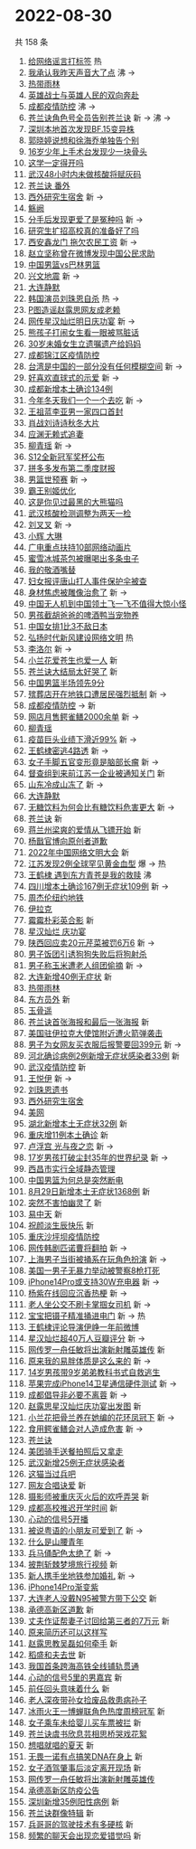 # 2022-08-30

共 158 条

<!-- BEGIN -->
<!-- 最后更新时间 Tue Aug 30 2022 14:11:57 GMT+0800 (China Standard Time) -->

1. [给网络谣言打标签](https://s.weibo.com//weibo?q=%23%E7%BB%99%E7%BD%91%E7%BB%9C%E8%B0%A3%E8%A8%80%E6%89%93%E6%A0%87%E7%AD%BE%23&Refer=new_time)
   热
1. [我承认我昨天声音大了点](https://s.weibo.com//weibo?q=%23%E6%88%91%E6%89%BF%E8%AE%A4%E6%88%91%E6%98%A8%E5%A4%A9%E5%A3%B0%E9%9F%B3%E5%A4%A7%E4%BA%86%E7%82%B9%23&Refer=top)
   沸 ->
1. [热带雨林](https://s.weibo.com//weibo?q=%E7%83%AD%E5%B8%A6%E9%9B%A8%E6%9E%97&Refer=top)
1. [英雄战士与英雄人民的双向奔赴](https://s.weibo.com//weibo?q=%23%E8%8B%B1%E9%9B%84%E6%88%98%E5%A3%AB%E4%B8%8E%E8%8B%B1%E9%9B%84%E4%BA%BA%E6%B0%91%E7%9A%84%E5%8F%8C%E5%90%91%E5%A5%94%E8%B5%B4%23&Refer=top)
1. [成都疫情防控](https://s.weibo.com//weibo?q=%E6%88%90%E9%83%BD%E7%96%AB%E6%83%85%E9%98%B2%E6%8E%A7&Refer=top)
   沸 ->
1. [苍兰诀角色号全员告别苍兰诀](https://s.weibo.com//weibo?q=%23%E8%8B%8D%E5%85%B0%E8%AF%80%E8%A7%92%E8%89%B2%E5%8F%B7%E5%85%A8%E5%91%98%E5%91%8A%E5%88%AB%E8%8B%8D%E5%85%B0%E8%AF%80%23&Refer=top)
   新 -> 沸 ->
1. [深圳本地首次发现BF.15变异株](https://s.weibo.com//weibo?q=%23%E6%B7%B1%E5%9C%B3%E6%9C%AC%E5%9C%B0%E9%A6%96%E6%AC%A1%E5%8F%91%E7%8E%B0BF.15%E5%8F%98%E5%BC%82%E6%A0%AA%23&Refer=top)
1. [郭晓婷说想和徐海乔单独告个别](https://s.weibo.com//weibo?q=%23%E9%83%AD%E6%99%93%E5%A9%B7%E8%AF%B4%E6%83%B3%E5%92%8C%E5%BE%90%E6%B5%B7%E4%B9%94%E5%8D%95%E7%8B%AC%E5%91%8A%E4%B8%AA%E5%88%AB%23&Refer=top)
1. [16岁少年上手术台发现少一块骨头](https://s.weibo.com//weibo?q=%2316%E5%B2%81%E5%B0%91%E5%B9%B4%E4%B8%8A%E6%89%8B%E6%9C%AF%E5%8F%B0%E5%8F%91%E7%8E%B0%E5%B0%91%E4%B8%80%E5%9D%97%E9%AA%A8%E5%A4%B4%23&Refer=top)
1. [这学一定得开吗](https://s.weibo.com//weibo?q=%23%E8%BF%99%E5%AD%A6%E4%B8%80%E5%AE%9A%E5%BE%97%E5%BC%80%E5%90%97%23&Refer=top)
1. [武汉48小时内未做核酸将赋灰码](https://s.weibo.com//weibo?q=%23%E6%AD%A6%E6%B1%8948%E5%B0%8F%E6%97%B6%E5%86%85%E6%9C%AA%E5%81%9A%E6%A0%B8%E9%85%B8%E5%B0%86%E8%B5%8B%E7%81%B0%E7%A0%81%23&Refer=top)
1. [苍兰诀 番外](https://s.weibo.com//weibo?q=%E8%8B%8D%E5%85%B0%E8%AF%80%20%E7%95%AA%E5%A4%96&Refer=top)
1. [西外研究生宿舍](https://s.weibo.com//weibo?q=%E8%A5%BF%E5%A4%96%E7%A0%94%E7%A9%B6%E7%94%9F%E5%AE%BF%E8%88%8D&Refer=top)
   新 ->
1. [觞阙](https://s.weibo.com//weibo?q=%E8%A7%9E%E9%98%99&Refer=top)
1. [分手后发现更爱了是冤种吗](https://s.weibo.com//weibo?q=%23%E5%88%86%E6%89%8B%E5%90%8E%E5%8F%91%E7%8E%B0%E6%9B%B4%E7%88%B1%E4%BA%86%E6%98%AF%E5%86%A4%E7%A7%8D%E5%90%97%23&Refer=top)
   新 ->
1. [研究生扩招高校真的准备好了吗](https://s.weibo.com//weibo?q=%23%E7%A0%94%E7%A9%B6%E7%94%9F%E6%89%A9%E6%8B%9B%E9%AB%98%E6%A0%A1%E7%9C%9F%E7%9A%84%E5%87%86%E5%A4%87%E5%A5%BD%E4%BA%86%E5%90%97%23&Refer=top)
1. [西安鑫龙门 拖欠农民工资](https://s.weibo.com//weibo?q=%E8%A5%BF%E5%AE%89%E9%91%AB%E9%BE%99%E9%97%A8%20%E6%8B%96%E6%AC%A0%E5%86%9C%E6%B0%91%E5%B7%A5%E8%B5%84&Refer=top)
   新 ->
1. [赵立坚称曾在微博发现中国公民求助](https://s.weibo.com//weibo?q=%23%E8%B5%B5%E7%AB%8B%E5%9D%9A%E7%A7%B0%E6%9B%BE%E5%9C%A8%E5%BE%AE%E5%8D%9A%E5%8F%91%E7%8E%B0%E4%B8%AD%E5%9B%BD%E5%85%AC%E6%B0%91%E6%B1%82%E5%8A%A9%23&Refer=top)
1. [中国男篮vs巴林男篮](https://s.weibo.com//weibo?q=%23%E4%B8%AD%E5%9B%BD%E7%94%B7%E7%AF%AEvs%E5%B7%B4%E6%9E%97%E7%94%B7%E7%AF%AE%23&Refer=top)
1. [兴文地震](https://s.weibo.com//weibo?q=%23%E5%85%B4%E6%96%87%E5%9C%B0%E9%9C%87%23&Refer=top)
   新 ->
1. [大连静默](https://s.weibo.com//weibo?q=%E5%A4%A7%E8%BF%9E%E9%9D%99%E9%BB%98&Refer=top)
1. [韩国演员刘珠恩自杀](https://s.weibo.com//weibo?q=%E9%9F%A9%E5%9B%BD%E6%BC%94%E5%91%98%E5%88%98%E7%8F%A0%E6%81%A9%E8%87%AA%E6%9D%80&Refer=top)
   热 ->
1. [P图造谣赵露思网友成老赖](https://s.weibo.com//weibo?q=%23P%E5%9B%BE%E9%80%A0%E8%B0%A3%E8%B5%B5%E9%9C%B2%E6%80%9D%E7%BD%91%E5%8F%8B%E6%88%90%E8%80%81%E8%B5%96%23&Refer=top)
1. [网传星汉灿烂明日庆功宴](https://s.weibo.com//weibo?q=%23%E7%BD%91%E4%BC%A0%E6%98%9F%E6%B1%89%E7%81%BF%E7%83%82%E6%98%8E%E6%97%A5%E5%BA%86%E5%8A%9F%E5%AE%B4%23&Refer=top)
   新 ->
1. [熊孩子打闹女生看一眼被骂脏话](https://s.weibo.com//weibo?q=%23%E7%86%8A%E5%AD%A9%E5%AD%90%E6%89%93%E9%97%B9%E5%A5%B3%E7%94%9F%E7%9C%8B%E4%B8%80%E7%9C%BC%E8%A2%AB%E9%AA%82%E8%84%8F%E8%AF%9D%23&Refer=top)
1. [30岁未婚女生立遗嘱遗产给妈妈](https://s.weibo.com//weibo?q=%2330%E5%B2%81%E6%9C%AA%E5%A9%9A%E5%A5%B3%E7%94%9F%E7%AB%8B%E9%81%97%E5%98%B1%E9%81%97%E4%BA%A7%E7%BB%99%E5%A6%88%E5%A6%88%23&Refer=top)
1. [成都锦江区疫情防控](https://s.weibo.com//weibo?q=%23%E6%88%90%E9%83%BD%E9%94%A6%E6%B1%9F%E5%8C%BA%E7%96%AB%E6%83%85%E9%98%B2%E6%8E%A7%23&Refer=top)
1. [台湾是中国的一部分没有任何模糊空间](https://s.weibo.com//weibo?q=%23%E5%8F%B0%E6%B9%BE%E6%98%AF%E4%B8%AD%E5%9B%BD%E7%9A%84%E4%B8%80%E9%83%A8%E5%88%86%E6%B2%A1%E6%9C%89%E4%BB%BB%E4%BD%95%E6%A8%A1%E7%B3%8A%E7%A9%BA%E9%97%B4%23&Refer=top)
   新 ->
1. [好喜欢直球式的示爱](https://s.weibo.com//weibo?q=%23%E5%A5%BD%E5%96%9C%E6%AC%A2%E7%9B%B4%E7%90%83%E5%BC%8F%E7%9A%84%E7%A4%BA%E7%88%B1%23&Refer=top)
   新 ->
1. [成都新增本土确诊134例](https://s.weibo.com//weibo?q=%E6%88%90%E9%83%BD%E6%96%B0%E5%A2%9E%E6%9C%AC%E5%9C%9F%E7%A1%AE%E8%AF%8A134%E4%BE%8B&Refer=top)
1. [今年冬天我们一个一个去吃](https://s.weibo.com//weibo?q=%23%E4%BB%8A%E5%B9%B4%E5%86%AC%E5%A4%A9%E6%88%91%E4%BB%AC%E4%B8%80%E4%B8%AA%E4%B8%80%E4%B8%AA%E5%8E%BB%E5%90%83%23&Refer=top)
   新 ->
1. [王祖蓝李亚男一家四口首封](https://s.weibo.com//weibo?q=%23%E7%8E%8B%E7%A5%96%E8%93%9D%E6%9D%8E%E4%BA%9A%E7%94%B7%E4%B8%80%E5%AE%B6%E5%9B%9B%E5%8F%A3%E9%A6%96%E5%B0%81%23&Refer=top)
1. [肖战刘诗诗秋冬大片](https://s.weibo.com//weibo?q=%23%E8%82%96%E6%88%98%E5%88%98%E8%AF%97%E8%AF%97%E7%A7%8B%E5%86%AC%E5%A4%A7%E7%89%87%23&Refer=top)
1. [应渊无赖式追妻](https://s.weibo.com//weibo?q=%23%E5%BA%94%E6%B8%8A%E6%97%A0%E8%B5%96%E5%BC%8F%E8%BF%BD%E5%A6%BB%23&Refer=top)
1. [柳青瑶](https://s.weibo.com//weibo?q=%E6%9F%B3%E9%9D%92%E7%91%B6&Refer=top) 新
   ->
1. [S12全新冠军奖杯公布](https://s.weibo.com//weibo?q=%23S12%E5%85%A8%E6%96%B0%E5%86%A0%E5%86%9B%E5%A5%96%E6%9D%AF%E5%85%AC%E5%B8%83%23&Refer=top)
1. [拼多多发布第二季度财报](https://s.weibo.com//weibo?q=%23%E6%8B%BC%E5%A4%9A%E5%A4%9A%E5%8F%91%E5%B8%83%E7%AC%AC%E4%BA%8C%E5%AD%A3%E5%BA%A6%E8%B4%A2%E6%8A%A5%23&Refer=top)
1. [男篮世预赛](https://s.weibo.com//weibo?q=%23%E7%94%B7%E7%AF%AE%E4%B8%96%E9%A2%84%E8%B5%9B%23&Refer=top)
   新 ->
1. [霸王别姬优化](https://s.weibo.com//weibo?q=%23%E9%9C%B8%E7%8E%8B%E5%88%AB%E5%A7%AC%E4%BC%98%E5%8C%96%23&Refer=top)
1. [这是你见过最黑的大熊猫吗](https://s.weibo.com//weibo?q=%23%E8%BF%99%E6%98%AF%E4%BD%A0%E8%A7%81%E8%BF%87%E6%9C%80%E9%BB%91%E7%9A%84%E5%A4%A7%E7%86%8A%E7%8C%AB%E5%90%97%23&Refer=top)
1. [武汉核酸检测调整为两天一检](https://s.weibo.com//weibo?q=%23%E6%AD%A6%E6%B1%89%E6%A0%B8%E9%85%B8%E6%A3%80%E6%B5%8B%E8%B0%83%E6%95%B4%E4%B8%BA%E4%B8%A4%E5%A4%A9%E4%B8%80%E6%A3%80%23&Refer=top)
1. [刘叉叉](https://s.weibo.com//weibo?q=%E5%88%98%E5%8F%89%E5%8F%89&Refer=top) 新
   ->
1. [小辉 大琳](https://s.weibo.com//weibo?q=%E5%B0%8F%E8%BE%89%20%E5%A4%A7%E7%90%B3&Refer=top)
1. [广电重点扶持10部网络动画片](https://s.weibo.com//weibo?q=%23%E5%B9%BF%E7%94%B5%E9%87%8D%E7%82%B9%E6%89%B6%E6%8C%8110%E9%83%A8%E7%BD%91%E7%BB%9C%E5%8A%A8%E7%94%BB%E7%89%87%23&Refer=top)
1. [蜜雪冰城茶包被曝喝出多条虫子](https://s.weibo.com//weibo?q=%23%E8%9C%9C%E9%9B%AA%E5%86%B0%E5%9F%8E%E8%8C%B6%E5%8C%85%E8%A2%AB%E6%9B%9D%E5%96%9D%E5%87%BA%E5%A4%9A%E6%9D%A1%E8%99%AB%E5%AD%90%23&Refer=top)
1. [我的敬酒嘴替](https://s.weibo.com//weibo?q=%23%E6%88%91%E7%9A%84%E6%95%AC%E9%85%92%E5%98%B4%E6%9B%BF%23&Refer=top)
1. [妇女报评唐山打人事件保护伞被查](https://s.weibo.com//weibo?q=%23%E5%A6%87%E5%A5%B3%E6%8A%A5%E8%AF%84%E5%94%90%E5%B1%B1%E6%89%93%E4%BA%BA%E4%BA%8B%E4%BB%B6%E4%BF%9D%E6%8A%A4%E4%BC%9E%E8%A2%AB%E6%9F%A5%23&Refer=top)
1. [身材焦虑被雕像治愈了](https://s.weibo.com//weibo?q=%23%E8%BA%AB%E6%9D%90%E7%84%A6%E8%99%91%E8%A2%AB%E9%9B%95%E5%83%8F%E6%B2%BB%E6%84%88%E4%BA%86%23&Refer=top)
   新 ->
1. [中国无人机到中国领土飞一飞不值得大惊小怪](https://s.weibo.com//weibo?q=%23%E4%B8%AD%E5%9B%BD%E6%97%A0%E4%BA%BA%E6%9C%BA%E5%88%B0%E4%B8%AD%E5%9B%BD%E9%A2%86%E5%9C%9F%E9%A3%9E%E4%B8%80%E9%A3%9E%E4%B8%8D%E5%80%BC%E5%BE%97%E5%A4%A7%E6%83%8A%E5%B0%8F%E6%80%AA%23&Refer=top)
1. [男孩截胡爸爸的啤酒鸭当宠物养](https://s.weibo.com//weibo?q=%23%E7%94%B7%E5%AD%A9%E6%88%AA%E8%83%A1%E7%88%B8%E7%88%B8%E7%9A%84%E5%95%A4%E9%85%92%E9%B8%AD%E5%BD%93%E5%AE%A0%E7%89%A9%E5%85%BB%23&Refer=top)
1. [中国女排1比3不敌日本](https://s.weibo.com//weibo?q=%23%E4%B8%AD%E5%9B%BD%E5%A5%B3%E6%8E%921%E6%AF%943%E4%B8%8D%E6%95%8C%E6%97%A5%E6%9C%AC%23&Refer=top)
1. [弘扬时代新风建设网络文明](https://s.weibo.com//weibo?q=%23%E5%BC%98%E6%89%AC%E6%97%B6%E4%BB%A3%E6%96%B0%E9%A3%8E%E5%BB%BA%E8%AE%BE%E7%BD%91%E7%BB%9C%E6%96%87%E6%98%8E%23&Refer=new_time)
   热
1. [李洛尔](https://s.weibo.com//weibo?q=%E6%9D%8E%E6%B4%9B%E5%B0%94&Refer=top) 新
   ->
1. [小兰花爱苍生也爱一人](https://s.weibo.com//weibo?q=%23%E5%B0%8F%E5%85%B0%E8%8A%B1%E7%88%B1%E8%8B%8D%E7%94%9F%E4%B9%9F%E7%88%B1%E4%B8%80%E4%BA%BA%23&Refer=top)
   新
1. [苍兰诀大结局太好哭了](https://s.weibo.com//weibo?q=%23%E8%8B%8D%E5%85%B0%E8%AF%80%E5%A4%A7%E7%BB%93%E5%B1%80%E5%A4%AA%E5%A5%BD%E5%93%AD%E4%BA%86%23&Refer=top)
   新
1. [中国男篮半场领先9分](https://s.weibo.com//weibo?q=%23%E4%B8%AD%E5%9B%BD%E7%94%B7%E7%AF%AE%E5%8D%8A%E5%9C%BA%E9%A2%86%E5%85%889%E5%88%86%23&Refer=top)
1. [殡葬店开在地铁口遭居民强烈抵制](https://s.weibo.com//weibo?q=%23%E6%AE%A1%E8%91%AC%E5%BA%97%E5%BC%80%E5%9C%A8%E5%9C%B0%E9%93%81%E5%8F%A3%E9%81%AD%E5%B1%85%E6%B0%91%E5%BC%BA%E7%83%88%E6%8A%B5%E5%88%B6%23&Refer=top)
   新 ->
1. [成都疫情防控](https://s.weibo.com//weibo?q=%23%E6%88%90%E9%83%BD%E7%96%AB%E6%83%85%E9%98%B2%E6%8E%A7%23&Refer=top)
   -> 新
1. [网店月售鳄雀鳝2000余单](https://s.weibo.com//weibo?q=%23%E7%BD%91%E5%BA%97%E6%9C%88%E5%94%AE%E9%B3%84%E9%9B%80%E9%B3%9D2000%E4%BD%99%E5%8D%95%23&Refer=top)
   新 ->
1. [柳青瑶](https://s.weibo.com//weibo?q=%23%E6%9F%B3%E9%9D%92%E7%91%B6%23&Refer=top)
1. [疫苗巨头业绩下滑近99%](https://s.weibo.com//weibo?q=%23%E7%96%AB%E8%8B%97%E5%B7%A8%E5%A4%B4%E4%B8%9A%E7%BB%A9%E4%B8%8B%E6%BB%91%E8%BF%9199%25%23&Refer=top)
   新 ->
1. [王鹤棣密逃4路透](https://s.weibo.com//weibo?q=%23%E7%8E%8B%E9%B9%A4%E6%A3%A3%E5%AF%86%E9%80%834%E8%B7%AF%E9%80%8F%23&Refer=top)
   新 ->
1. [女子手脚五官变形竟是脑部长瘤](https://s.weibo.com//weibo?q=%23%E5%A5%B3%E5%AD%90%E6%89%8B%E8%84%9A%E4%BA%94%E5%AE%98%E5%8F%98%E5%BD%A2%E7%AB%9F%E6%98%AF%E8%84%91%E9%83%A8%E9%95%BF%E7%98%A4%23&Refer=top)
   新 ->
1. [督查组到来前江苏一企业被通知关门](https://s.weibo.com//weibo?q=%23%E7%9D%A3%E6%9F%A5%E7%BB%84%E5%88%B0%E6%9D%A5%E5%89%8D%E6%B1%9F%E8%8B%8F%E4%B8%80%E4%BC%81%E4%B8%9A%E8%A2%AB%E9%80%9A%E7%9F%A5%E5%85%B3%E9%97%A8%23&Refer=top)
   新
1. [山东冷成山冻了](https://s.weibo.com//weibo?q=%23%E5%B1%B1%E4%B8%9C%E5%86%B7%E6%88%90%E5%B1%B1%E5%86%BB%E4%BA%86%23&Refer=top)
   新 ->
1. [大连静默](https://s.weibo.com//weibo?q=%23%E5%A4%A7%E8%BF%9E%E9%9D%99%E9%BB%98%23&Refer=top)
1. [无糖饮料为何会比有糖饮料危害更大](https://s.weibo.com//weibo?q=%23%E6%97%A0%E7%B3%96%E9%A5%AE%E6%96%99%E4%B8%BA%E4%BD%95%E4%BC%9A%E6%AF%94%E6%9C%89%E7%B3%96%E9%A5%AE%E6%96%99%E5%8D%B1%E5%AE%B3%E6%9B%B4%E5%A4%A7%23&Refer=top)
   新 ->
1. [苍兰诀](https://s.weibo.com//weibo?q=%E8%8B%8D%E5%85%B0%E8%AF%80&Refer=top) 新
1. [蒋兰州梁爽的爱情从飞镖开始](https://s.weibo.com//weibo?q=%23%E8%92%8B%E5%85%B0%E5%B7%9E%E6%A2%81%E7%88%BD%E7%9A%84%E7%88%B1%E6%83%85%E4%BB%8E%E9%A3%9E%E9%95%96%E5%BC%80%E5%A7%8B%23&Refer=top)
   新
1. [杨戬官博向原创者道歉](https://s.weibo.com//weibo?q=%23%E6%9D%A8%E6%88%AC%E5%AE%98%E5%8D%9A%E5%90%91%E5%8E%9F%E5%88%9B%E8%80%85%E9%81%93%E6%AD%89%23&Refer=top)
1. [2022年中国网络文明大会](https://s.weibo.com//weibo?q=%232022%E5%B9%B4%E4%B8%AD%E5%9B%BD%E7%BD%91%E7%BB%9C%E6%96%87%E6%98%8E%E5%A4%A7%E4%BC%9A%23&Refer=top)
   新
1. [江苏发现2例全球罕见黄金血型](https://s.weibo.com//weibo?q=%23%E6%B1%9F%E8%8B%8F%E5%8F%91%E7%8E%B02%E4%BE%8B%E5%85%A8%E7%90%83%E7%BD%95%E8%A7%81%E9%BB%84%E9%87%91%E8%A1%80%E5%9E%8B%23&Refer=top)
   爆 -> 热
1. [王鹤棣 遇到东方青苍是我的救赎](https://s.weibo.com//weibo?q=%E7%8E%8B%E9%B9%A4%E6%A3%A3%20%E9%81%87%E5%88%B0%E4%B8%9C%E6%96%B9%E9%9D%92%E8%8B%8D%E6%98%AF%E6%88%91%E7%9A%84%E6%95%91%E8%B5%8E&Refer=top)
   沸
1. [四川增本土确诊167例无症状109例](https://s.weibo.com//weibo?q=%23%E5%9B%9B%E5%B7%9D%E5%A2%9E%E6%9C%AC%E5%9C%9F%E7%A1%AE%E8%AF%8A167%E4%BE%8B%E6%97%A0%E7%97%87%E7%8A%B6109%E4%BE%8B%23&Refer=top)
   新 ->
1. [周杰伦纽约地铁](https://s.weibo.com//weibo?q=%23%E5%91%A8%E6%9D%B0%E4%BC%A6%E7%BA%BD%E7%BA%A6%E5%9C%B0%E9%93%81%23&Refer=top)
1. [伊拉克](https://s.weibo.com//weibo?q=%E4%BC%8A%E6%8B%89%E5%85%8B&Refer=top)
1. [霉霉朴彩英合影](https://s.weibo.com//weibo?q=%23%E9%9C%89%E9%9C%89%E6%9C%B4%E5%BD%A9%E8%8B%B1%E5%90%88%E5%BD%B1%23&Refer=top)
   新
1. [星汉灿烂 庆功宴](https://s.weibo.com//weibo?q=%E6%98%9F%E6%B1%89%E7%81%BF%E7%83%82%20%E5%BA%86%E5%8A%9F%E5%AE%B4&Refer=top)
1. [陕西回应卖20元芹菜被罚6万6](https://s.weibo.com//weibo?q=%23%E9%99%95%E8%A5%BF%E5%9B%9E%E5%BA%94%E5%8D%9620%E5%85%83%E8%8A%B9%E8%8F%9C%E8%A2%AB%E7%BD%9A6%E4%B8%876%23&Refer=top)
   新 ->
1. [男子饭团引诱狗狗失败后将狗射杀](https://s.weibo.com//weibo?q=%23%E7%94%B7%E5%AD%90%E9%A5%AD%E5%9B%A2%E5%BC%95%E8%AF%B1%E7%8B%97%E7%8B%97%E5%A4%B1%E8%B4%A5%E5%90%8E%E5%B0%86%E7%8B%97%E5%B0%84%E6%9D%80%23&Refer=top)
1. [男子称玉米遭老人组团偷摘](https://s.weibo.com//weibo?q=%23%E7%94%B7%E5%AD%90%E7%A7%B0%E7%8E%89%E7%B1%B3%E9%81%AD%E8%80%81%E4%BA%BA%E7%BB%84%E5%9B%A2%E5%81%B7%E6%91%98%23&Refer=top)
   新 ->
1. [大连新增40例无症状](https://s.weibo.com//weibo?q=%23%E5%A4%A7%E8%BF%9E%E6%96%B0%E5%A2%9E40%E4%BE%8B%E6%97%A0%E7%97%87%E7%8A%B6%23&Refer=top)
   新
1. [热带雨林](https://s.weibo.com//weibo?q=%23%E7%83%AD%E5%B8%A6%E9%9B%A8%E6%9E%97%23&Refer=top)
1. [东方员外](https://s.weibo.com//weibo?q=%E4%B8%9C%E6%96%B9%E5%91%98%E5%A4%96&Refer=top)
   新
1. [玉骨遥](https://s.weibo.com//weibo?q=%E7%8E%89%E9%AA%A8%E9%81%A5&Refer=top)
1. [苍兰诀首张海报和最后一张海报](https://s.weibo.com//weibo?q=%23%E8%8B%8D%E5%85%B0%E8%AF%80%E9%A6%96%E5%BC%A0%E6%B5%B7%E6%8A%A5%E5%92%8C%E6%9C%80%E5%90%8E%E4%B8%80%E5%BC%A0%E6%B5%B7%E6%8A%A5%23&Refer=top)
   新
1. [美国驻伊拉克大使馆附近遭火箭弹袭击](https://s.weibo.com//weibo?q=%23%E7%BE%8E%E5%9B%BD%E9%A9%BB%E4%BC%8A%E6%8B%89%E5%85%8B%E5%A4%A7%E4%BD%BF%E9%A6%86%E9%99%84%E8%BF%91%E9%81%AD%E7%81%AB%E7%AE%AD%E5%BC%B9%E8%A2%AD%E5%87%BB%23&Refer=top)
1. [男子为女网友买衣服后报警要回399元](https://s.weibo.com//weibo?q=%23%E7%94%B7%E5%AD%90%E4%B8%BA%E5%A5%B3%E7%BD%91%E5%8F%8B%E4%B9%B0%E8%A1%A3%E6%9C%8D%E5%90%8E%E6%8A%A5%E8%AD%A6%E8%A6%81%E5%9B%9E399%E5%85%83%23&Refer=top)
   新 ->
1. [河北确诊病例2例新增无症状感染者33例](https://s.weibo.com//weibo?q=%23%E6%B2%B3%E5%8C%97%E7%A1%AE%E8%AF%8A%E7%97%85%E4%BE%8B2%E4%BE%8B%E6%96%B0%E5%A2%9E%E6%97%A0%E7%97%87%E7%8A%B6%E6%84%9F%E6%9F%93%E8%80%8533%E4%BE%8B%23&Refer=top)
   新
1. [武汉疫情防控](https://s.weibo.com//weibo?q=%E6%AD%A6%E6%B1%89%E7%96%AB%E6%83%85%E9%98%B2%E6%8E%A7&Refer=top)
   新
1. [王悦伊](https://s.weibo.com//weibo?q=%E7%8E%8B%E6%82%A6%E4%BC%8A&Refer=top) 新
   ->
1. [刘珠恩遗书](https://s.weibo.com//weibo?q=%23%E5%88%98%E7%8F%A0%E6%81%A9%E9%81%97%E4%B9%A6%23&Refer=top)
1. [西外研究生宿舍](https://s.weibo.com//weibo?q=%23%E8%A5%BF%E5%A4%96%E7%A0%94%E7%A9%B6%E7%94%9F%E5%AE%BF%E8%88%8D%23&Refer=top)
1. [美网](https://s.weibo.com//weibo?q=%E7%BE%8E%E7%BD%91&Refer=top)
1. [湖北新增本土无症状32例](https://s.weibo.com//weibo?q=%23%E6%B9%96%E5%8C%97%E6%96%B0%E5%A2%9E%E6%9C%AC%E5%9C%9F%E6%97%A0%E7%97%87%E7%8A%B632%E4%BE%8B%23&Refer=top)
   新
1. [重庆增11例本土确诊](https://s.weibo.com//weibo?q=%23%E9%87%8D%E5%BA%86%E5%A2%9E11%E4%BE%8B%E6%9C%AC%E5%9C%9F%E7%A1%AE%E8%AF%8A%23&Refer=top)
   新
1. [卢浮宫 光与夜之恋](https://s.weibo.com//weibo?q=%E5%8D%A2%E6%B5%AE%E5%AE%AB%20%E5%85%89%E4%B8%8E%E5%A4%9C%E4%B9%8B%E6%81%8B&Refer=top)
   新 ->
1. [17岁男孩打破尘封35年的世界纪录](https://s.weibo.com//weibo?q=%2317%E5%B2%81%E7%94%B7%E5%AD%A9%E6%89%93%E7%A0%B4%E5%B0%98%E5%B0%8135%E5%B9%B4%E7%9A%84%E4%B8%96%E7%95%8C%E7%BA%AA%E5%BD%95%23&Refer=top)
   新 ->
1. [西昌市实行全域静态管理](https://s.weibo.com//weibo?q=%23%E8%A5%BF%E6%98%8C%E5%B8%82%E5%AE%9E%E8%A1%8C%E5%85%A8%E5%9F%9F%E9%9D%99%E6%80%81%E7%AE%A1%E7%90%86%23&Refer=top)
1. [中国男篮为何总是突然断电](https://s.weibo.com//weibo?q=%23%E4%B8%AD%E5%9B%BD%E7%94%B7%E7%AF%AE%E4%B8%BA%E4%BD%95%E6%80%BB%E6%98%AF%E7%AA%81%E7%84%B6%E6%96%AD%E7%94%B5%23&Refer=top)
1. [8月29日新增本土无症状1368例](https://s.weibo.com//weibo?q=%238%E6%9C%8829%E6%97%A5%E6%96%B0%E5%A2%9E%E6%9C%AC%E5%9C%9F%E6%97%A0%E7%97%87%E7%8A%B61368%E4%BE%8B%23&Refer=top)
   新
1. [突然不害怕幽灵了](https://s.weibo.com//weibo?q=%23%E7%AA%81%E7%84%B6%E4%B8%8D%E5%AE%B3%E6%80%95%E5%B9%BD%E7%81%B5%E4%BA%86%23&Refer=top)
   新
1. [易中天](https://s.weibo.com//weibo?q=%E6%98%93%E4%B8%AD%E5%A4%A9&Refer=top) 新
1. [祝颜淡生辰快乐](https://s.weibo.com//weibo?q=%23%E7%A5%9D%E9%A2%9C%E6%B7%A1%E7%94%9F%E8%BE%B0%E5%BF%AB%E4%B9%90%23&Refer=top)
   新
1. [重庆沙坪坝疫情防控](https://s.weibo.com//weibo?q=%23%E9%87%8D%E5%BA%86%E6%B2%99%E5%9D%AA%E5%9D%9D%E7%96%AB%E6%83%85%E9%98%B2%E6%8E%A7%23&Refer=top)
1. [网传韩剧匹诺曹将翻拍](https://s.weibo.com//weibo?q=%23%E7%BD%91%E4%BC%A0%E9%9F%A9%E5%89%A7%E5%8C%B9%E8%AF%BA%E6%9B%B9%E5%B0%86%E7%BF%BB%E6%8B%8D%23&Refer=top)
   新 ->
1. [上海男子当街被捅系在玩角色扮演](https://s.weibo.com//weibo?q=%23%E4%B8%8A%E6%B5%B7%E7%94%B7%E5%AD%90%E5%BD%93%E8%A1%97%E8%A2%AB%E6%8D%85%E7%B3%BB%E5%9C%A8%E7%8E%A9%E8%A7%92%E8%89%B2%E6%89%AE%E6%BC%94%23&Refer=top)
   新 ->
1. [美国一男子无暴力举动被警察8枪打死](https://s.weibo.com//weibo?q=%23%E7%BE%8E%E5%9B%BD%E4%B8%80%E7%94%B7%E5%AD%90%E6%97%A0%E6%9A%B4%E5%8A%9B%E4%B8%BE%E5%8A%A8%E8%A2%AB%E8%AD%A6%E5%AF%9F8%E6%9E%AA%E6%89%93%E6%AD%BB%23&Refer=top)
1. [iPhone14Pro或支持30W充电器](https://s.weibo.com//weibo?q=%23iPhone14Pro%E6%88%96%E6%94%AF%E6%8C%8130W%E5%85%85%E7%94%B5%E5%99%A8%23&Refer=top)
   新 ->
1. [杨紫在线回应沉香热梗](https://s.weibo.com//weibo?q=%23%E6%9D%A8%E7%B4%AB%E5%9C%A8%E7%BA%BF%E5%9B%9E%E5%BA%94%E6%B2%89%E9%A6%99%E7%83%AD%E6%A2%97%23&Refer=top)
   新 ->
1. [老人坐公交不刷卡掌掴女司机](https://s.weibo.com//weibo?q=%23%E8%80%81%E4%BA%BA%E5%9D%90%E5%85%AC%E4%BA%A4%E4%B8%8D%E5%88%B7%E5%8D%A1%E6%8E%8C%E6%8E%B4%E5%A5%B3%E5%8F%B8%E6%9C%BA%23&Refer=top)
   新 ->
1. [宝宝把镊子精准捅进电门](https://s.weibo.com//weibo?q=%23%E5%AE%9D%E5%AE%9D%E6%8A%8A%E9%95%8A%E5%AD%90%E7%B2%BE%E5%87%86%E6%8D%85%E8%BF%9B%E7%94%B5%E9%97%A8%23&Refer=top)
   新 -> 热
1. [王鹤棣评论导演伊峥一年前微博](https://s.weibo.com//weibo?q=%23%E7%8E%8B%E9%B9%A4%E6%A3%A3%E8%AF%84%E8%AE%BA%E5%AF%BC%E6%BC%94%E4%BC%8A%E5%B3%A5%E4%B8%80%E5%B9%B4%E5%89%8D%E5%BE%AE%E5%8D%9A%23&Refer=top)
1. [星汉灿烂超40万人豆瓣评分](https://s.weibo.com//weibo?q=%23%E6%98%9F%E6%B1%89%E7%81%BF%E7%83%82%E8%B6%8540%E4%B8%87%E4%BA%BA%E8%B1%86%E7%93%A3%E8%AF%84%E5%88%86%23&Refer=top)
   新 ->
1. [网传罗一舟任敏将出演新射雕英雄传](https://s.weibo.com//weibo?q=%E7%BD%91%E4%BC%A0%E7%BD%97%E4%B8%80%E8%88%9F%E4%BB%BB%E6%95%8F%E5%B0%86%E5%87%BA%E6%BC%94%E6%96%B0%E5%B0%84%E9%9B%95%E8%8B%B1%E9%9B%84%E4%BC%A0&Refer=top)
   新
1. [原来我的易胖体质是这么来的](https://s.weibo.com//weibo?q=%23%E5%8E%9F%E6%9D%A5%E6%88%91%E7%9A%84%E6%98%93%E8%83%96%E4%BD%93%E8%B4%A8%E6%98%AF%E8%BF%99%E4%B9%88%E6%9D%A5%E7%9A%84%23&Refer=top)
   新 ->
1. [14岁男孩带9岁弟弟教科书式自救逃生](https://s.weibo.com//weibo?q=%2314%E5%B2%81%E7%94%B7%E5%AD%A9%E5%B8%A69%E5%B2%81%E5%BC%9F%E5%BC%9F%E6%95%99%E7%A7%91%E4%B9%A6%E5%BC%8F%E8%87%AA%E6%95%91%E9%80%83%E7%94%9F%23&Refer=top)
1. [苹果完成iPhone14卫星通信硬件测试](https://s.weibo.com//weibo?q=%23%E8%8B%B9%E6%9E%9C%E5%AE%8C%E6%88%90iPhone14%E5%8D%AB%E6%98%9F%E9%80%9A%E4%BF%A1%E7%A1%AC%E4%BB%B6%E6%B5%8B%E8%AF%95%23&Refer=top)
   新 ->
1. [成都倡导非必要不离蓉](https://s.weibo.com//weibo?q=%23%E6%88%90%E9%83%BD%E5%80%A1%E5%AF%BC%E9%9D%9E%E5%BF%85%E8%A6%81%E4%B8%8D%E7%A6%BB%E8%93%89%23&Refer=top)
   新 ->
1. [赵露思星汉灿烂庆功宴出发图](https://s.weibo.com//weibo?q=%23%E8%B5%B5%E9%9C%B2%E6%80%9D%E6%98%9F%E6%B1%89%E7%81%BF%E7%83%82%E5%BA%86%E5%8A%9F%E5%AE%B4%E5%87%BA%E5%8F%91%E5%9B%BE%23&Refer=top)
   新
1. [小兰花把骨兰养在她编的花环凤冠下](https://s.weibo.com//weibo?q=%23%E5%B0%8F%E5%85%B0%E8%8A%B1%E6%8A%8A%E9%AA%A8%E5%85%B0%E5%85%BB%E5%9C%A8%E5%A5%B9%E7%BC%96%E7%9A%84%E8%8A%B1%E7%8E%AF%E5%87%A4%E5%86%A0%E4%B8%8B%23&Refer=top)
   新 ->
1. [食用鳄雀鳝会对人造成危害](https://s.weibo.com//weibo?q=%23%E9%A3%9F%E7%94%A8%E9%B3%84%E9%9B%80%E9%B3%9D%E4%BC%9A%E5%AF%B9%E4%BA%BA%E9%80%A0%E6%88%90%E5%8D%B1%E5%AE%B3%23&Refer=top)
   新 ->
1. [苍兰诀](https://s.weibo.com//weibo?q=%23%E8%8B%8D%E5%85%B0%E8%AF%80%23&Refer=top)
1. [美团骑手送餐拍照后又拿走](https://s.weibo.com//weibo?q=%23%E7%BE%8E%E5%9B%A2%E9%AA%91%E6%89%8B%E9%80%81%E9%A4%90%E6%8B%8D%E7%85%A7%E5%90%8E%E5%8F%88%E6%8B%BF%E8%B5%B0%23&Refer=top)
1. [武汉新增25例无症状感染者](https://s.weibo.com//weibo?q=%23%E6%AD%A6%E6%B1%89%E6%96%B0%E5%A2%9E25%E4%BE%8B%E6%97%A0%E7%97%87%E7%8A%B6%E6%84%9F%E6%9F%93%E8%80%85%23&Refer=top)
1. [这猫当过兵吧](https://s.weibo.com//weibo?q=%23%E8%BF%99%E7%8C%AB%E5%BD%93%E8%BF%87%E5%85%B5%E5%90%A7%23&Refer=top)
1. [网友合唱诀爱](https://s.weibo.com//weibo?q=%23%E7%BD%91%E5%8F%8B%E5%90%88%E5%94%B1%E8%AF%80%E7%88%B1%23&Refer=top)
   新
1. [摄影师被重庆灭火后的欢呼弄哭](https://s.weibo.com//weibo?q=%23%E6%91%84%E5%BD%B1%E5%B8%88%E8%A2%AB%E9%87%8D%E5%BA%86%E7%81%AD%E7%81%AB%E5%90%8E%E7%9A%84%E6%AC%A2%E5%91%BC%E5%BC%84%E5%93%AD%23&Refer=top)
   新
1. [成都高校推迟开学时间](https://s.weibo.com//weibo?q=%23%E6%88%90%E9%83%BD%E9%AB%98%E6%A0%A1%E6%8E%A8%E8%BF%9F%E5%BC%80%E5%AD%A6%E6%97%B6%E9%97%B4%23&Refer=top)
   新
1. [心动的信号5开播](https://s.weibo.com//weibo?q=%23%E5%BF%83%E5%8A%A8%E7%9A%84%E4%BF%A1%E5%8F%B75%E5%BC%80%E6%92%AD%23&Refer=top)
1. [被说粤语的小朋友可爱到了](https://s.weibo.com//weibo?q=%23%E8%A2%AB%E8%AF%B4%E7%B2%A4%E8%AF%AD%E7%9A%84%E5%B0%8F%E6%9C%8B%E5%8F%8B%E5%8F%AF%E7%88%B1%E5%88%B0%E4%BA%86%23&Refer=top)
   新 ->
1. [什么是山腰青年](https://s.weibo.com//weibo?q=%23%E4%BB%80%E4%B9%88%E6%98%AF%E5%B1%B1%E8%85%B0%E9%9D%92%E5%B9%B4%23&Refer=top)
1. [兵马俑配色太绝了](https://s.weibo.com//weibo?q=%E5%85%B5%E9%A9%AC%E4%BF%91%E9%85%8D%E8%89%B2%E5%A4%AA%E7%BB%9D%E4%BA%86&Refer=top)
   新 ->
1. [披荆斩棘梦境旅行视频](https://s.weibo.com//weibo?q=%23%E6%8A%AB%E8%8D%86%E6%96%A9%E6%A3%98%E6%A2%A6%E5%A2%83%E6%97%85%E8%A1%8C%E8%A7%86%E9%A2%91%23&Refer=top)
   新
1. [新人携手坐地铁参加婚礼](https://s.weibo.com//weibo?q=%23%E6%96%B0%E4%BA%BA%E6%90%BA%E6%89%8B%E5%9D%90%E5%9C%B0%E9%93%81%E5%8F%82%E5%8A%A0%E5%A9%9A%E7%A4%BC%23&Refer=top)
   新 ->
1. [iPhone14Pro渐变紫](https://s.weibo.com//weibo?q=%23iPhone14Pro%E6%B8%90%E5%8F%98%E7%B4%AB%23&Refer=top)
1. [大连老人没戴N95被警方带下公交](https://s.weibo.com//weibo?q=%23%E5%A4%A7%E8%BF%9E%E8%80%81%E4%BA%BA%E6%B2%A1%E6%88%B4N95%E8%A2%AB%E8%AD%A6%E6%96%B9%E5%B8%A6%E4%B8%8B%E5%85%AC%E4%BA%A4%23&Refer=top)
   新
1. [承德高新区道歉](https://s.weibo.com//weibo?q=%23%E6%89%BF%E5%BE%B7%E9%AB%98%E6%96%B0%E5%8C%BA%E9%81%93%E6%AD%89%23&Refer=top)
   新
1. [丈夫作证帮妻子讨回给第三者的7万元](https://s.weibo.com//weibo?q=%23%E4%B8%88%E5%A4%AB%E4%BD%9C%E8%AF%81%E5%B8%AE%E5%A6%BB%E5%AD%90%E8%AE%A8%E5%9B%9E%E7%BB%99%E7%AC%AC%E4%B8%89%E8%80%85%E7%9A%847%E4%B8%87%E5%85%83%23&Refer=top)
   新
1. [原来简历还可以这样写](https://s.weibo.com//weibo?q=%23%E5%8E%9F%E6%9D%A5%E7%AE%80%E5%8E%86%E8%BF%98%E5%8F%AF%E4%BB%A5%E8%BF%99%E6%A0%B7%E5%86%99%23&Refer=top)
1. [赵露思教吴磊如何牵手](https://s.weibo.com//weibo?q=%23%E8%B5%B5%E9%9C%B2%E6%80%9D%E6%95%99%E5%90%B4%E7%A3%8A%E5%A6%82%E4%BD%95%E7%89%B5%E6%89%8B%23&Refer=top)
   新
1. [稻盛和夫去世](https://s.weibo.com//weibo?q=%E7%A8%BB%E7%9B%9B%E5%92%8C%E5%A4%AB%E5%8E%BB%E4%B8%96&Refer=top)
   新
1. [我国首条跨海高铁全线铺轨贯通](https://s.weibo.com//weibo?q=%23%E6%88%91%E5%9B%BD%E9%A6%96%E6%9D%A1%E8%B7%A8%E6%B5%B7%E9%AB%98%E9%93%81%E5%85%A8%E7%BA%BF%E9%93%BA%E8%BD%A8%E8%B4%AF%E9%80%9A%23&Refer=top)
1. [心动的信号5里的男嘉宾](https://s.weibo.com//weibo?q=%23%E5%BF%83%E5%8A%A8%E7%9A%84%E4%BF%A1%E5%8F%B75%E9%87%8C%E7%9A%84%E7%94%B7%E5%98%89%E5%AE%BE%23&Refer=top)
   新
1. [前任回头意味着什么](https://s.weibo.com//weibo?q=%23%E5%89%8D%E4%BB%BB%E5%9B%9E%E5%A4%B4%E6%84%8F%E5%91%B3%E7%9D%80%E4%BB%80%E4%B9%88%23&Refer=top)
   新
1. [老人深夜带孙女捡废品救患病孙子](https://s.weibo.com//weibo?q=%E8%80%81%E4%BA%BA%E6%B7%B1%E5%A4%9C%E5%B8%A6%E5%AD%99%E5%A5%B3%E6%8D%A1%E5%BA%9F%E5%93%81%E6%95%91%E6%82%A3%E7%97%85%E5%AD%99%E5%AD%90&Refer=top)
1. [冰雨火王一博蝉联角色热度周榜冠军](https://s.weibo.com//weibo?q=%23%E5%86%B0%E9%9B%A8%E7%81%AB%E7%8E%8B%E4%B8%80%E5%8D%9A%E8%9D%89%E8%81%94%E8%A7%92%E8%89%B2%E7%83%AD%E5%BA%A6%E5%91%A8%E6%A6%9C%E5%86%A0%E5%86%9B%23&Refer=top)
   新
1. [女子乘车未给婴儿买车票被拦](https://s.weibo.com//weibo?q=%23%E5%A5%B3%E5%AD%90%E4%B9%98%E8%BD%A6%E6%9C%AA%E7%BB%99%E5%A9%B4%E5%84%BF%E4%B9%B0%E8%BD%A6%E7%A5%A8%E8%A2%AB%E6%8B%A6%23&Refer=top)
   新
1. [苍兰诀虞书欣息芸相思桥哭戏花絮](https://s.weibo.com//weibo?q=%23%E8%8B%8D%E5%85%B0%E8%AF%80%E8%99%9E%E4%B9%A6%E6%AC%A3%E6%81%AF%E8%8A%B8%E7%9B%B8%E6%80%9D%E6%A1%A5%E5%93%AD%E6%88%8F%E8%8A%B1%E7%B5%AE%23&Refer=top)
1. [想唱就唱的夏天](https://s.weibo.com//weibo?q=%E6%83%B3%E5%94%B1%E5%B0%B1%E5%94%B1%E7%9A%84%E5%A4%8F%E5%A4%A9&Refer=top)
   新
1. [无畏一诺有点搞笑DNA在身上](https://s.weibo.com//weibo?q=%23%E6%97%A0%E7%95%8F%E4%B8%80%E8%AF%BA%E6%9C%89%E7%82%B9%E6%90%9E%E7%AC%91DNA%E5%9C%A8%E8%BA%AB%E4%B8%8A%23&Refer=top)
   新
1. [女子酒驾肇事后淡定离开现场](https://s.weibo.com//weibo?q=%23%E5%A5%B3%E5%AD%90%E9%85%92%E9%A9%BE%E8%82%87%E4%BA%8B%E5%90%8E%E6%B7%A1%E5%AE%9A%E7%A6%BB%E5%BC%80%E7%8E%B0%E5%9C%BA%23&Refer=top)
   新
1. [网传罗一舟任敏将出演新射雕英雄传](https://s.weibo.com//weibo?q=%23%E7%BD%91%E4%BC%A0%E7%BD%97%E4%B8%80%E8%88%9F%E4%BB%BB%E6%95%8F%E5%B0%86%E5%87%BA%E6%BC%94%E6%96%B0%E5%B0%84%E9%9B%95%E8%8B%B1%E9%9B%84%E4%BC%A0%23&Refer=top)
1. [承德高新区防疫公告](https://s.weibo.com//weibo?q=%23%E6%89%BF%E5%BE%B7%E9%AB%98%E6%96%B0%E5%8C%BA%E9%98%B2%E7%96%AB%E5%85%AC%E5%91%8A%23&Refer=top)
1. [深圳新增35例阳性病例](https://s.weibo.com//weibo?q=%23%E6%B7%B1%E5%9C%B3%E6%96%B0%E5%A2%9E35%E4%BE%8B%E9%98%B3%E6%80%A7%E7%97%85%E4%BE%8B%23&Refer=top)
   新
1. [苍兰诀群像特辑](https://s.weibo.com//weibo?q=%23%E8%8B%8D%E5%85%B0%E8%AF%80%E7%BE%A4%E5%83%8F%E7%89%B9%E8%BE%91%23&Refer=top)
   新
1. [兵哥哥的驾驶技术有多硬核](https://s.weibo.com//weibo?q=%23%E5%85%B5%E5%93%A5%E5%93%A5%E7%9A%84%E9%A9%BE%E9%A9%B6%E6%8A%80%E6%9C%AF%E6%9C%89%E5%A4%9A%E7%A1%AC%E6%A0%B8%23&Refer=top)
   新
1. [频繁的聊天会出现恋爱错觉吗](https://s.weibo.com//weibo?q=%23%E9%A2%91%E7%B9%81%E7%9A%84%E8%81%8A%E5%A4%A9%E4%BC%9A%E5%87%BA%E7%8E%B0%E6%81%8B%E7%88%B1%E9%94%99%E8%A7%89%E5%90%97%23&Refer=top)
   新

<!-- END -->
